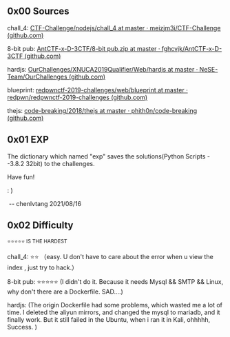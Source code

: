 ## 0x00 Sources

chall_4: [CTF-Challenge/nodejs/chall_4 at master · meizjm3i/CTF-Challenge (github.com)](https://github.com/meizjm3i/CTF-Challenge/tree/master/nodejs/chall_4)

8-bit pub: [AntCTF-x-D-3CTF/8-bit pub.zip at master · fghcvjk/AntCTF-x-D-3CTF (github.com)](https://github.com/fghcvjk/AntCTF-x-D-3CTF/blob/master/web/)

hardjs: [OurChallenges/XNUCA2019Qualifier/Web/hardjs at master · NeSE-Team/OurChallenges (github.com)](https://github.com/NeSE-Team/OurChallenges/tree/master/XNUCA2019Qualifier/Web/hardjs)

blueprint: [redpwnctf-2019-challenges/web/blueprint at master · redpwn/redpwnctf-2019-challenges (github.com)](https://github.com/redpwn/redpwnctf-2019-challenges/tree/master/web/blueprint)

thejs: [code-breaking/2018/thejs at master · phith0n/code-breaking (github.com)](https://github.com/phith0n/code-breaking/tree/master/2018/thejs)

## 0x01 EXP

The dictionary which named "exp" saves the solutions(Python Scripts --3.8.2 32bit) to the challenges. 

Have fun! 

: )

​																													-- chenlvtang 2021/08/16

## 0x02 Difficulty

<small>⭐⭐⭐⭐⭐ IS THE HARDEST</small>

chall_4: ⭐⭐ （easy. U don't have to care about the error when u view the index , just try to hack.）

8-bit pub: ⭐⭐⭐⭐⭐ (I didn't do it. Because it needs Mysql && SMTP && Linux, why don't there are a Dockerfile. SAD....)

hardjs: (The origin Dockerfile had some problems, which wasted me a lot of time. I deleted the aliyun mirrors, and changed the mysql to mariadb, and it finally work.  But it still failed in the Ubuntu, when i ran it in Kali, ohhhhh, Success. )

